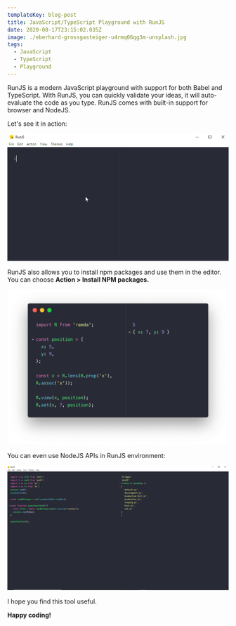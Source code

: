 ```yaml
---
templateKey: blog-post
title: JavaScript/TypeScript Playground with RunJS
date: 2020-08-17T23:15:02.035Z
image: ./eberhard-grossgasteiger-u4rmq06qg3m-unsplash.jpg
tags:
  - JavaScript
  - TypeScript
  - Playground
---
```





RunJS is a modern JavaScript playground with support for both Babel and TypeScript. With RunJS, you can quickly validate your ideas, it will auto-evaluate the code as you type. RunJS comes with built-in support for browser and NodeJS.

Let's see it in action:

![](./test.gif "RunJS")

RunJS also allows you to install npm packages and use them in the editor. You can choose **Action > Install NPM packages.**

![](./library-js.png)

You can even use NodeJS APIs in RunJS environment:

![](./capture.png)

I hope you find this tool useful.

**Happy coding!**
